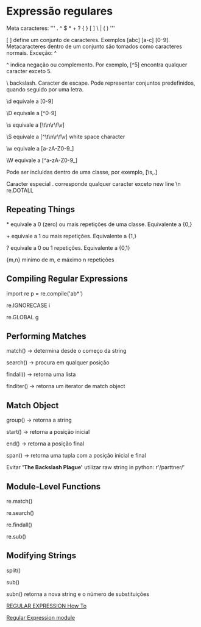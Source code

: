 # Expressão regulares

Meta caracteres:
''' . ^ $ * + ? { } [ ] \ | ( ) '''

[ ] define um conjunto de caracteres. Exemplos [abc] [a-c] [0-9]. Metacaracteres dentro de um conjunto são tomados como caracteres normais. Exceção: ^

^ indica negação ou complemento. Por exemplo, [^5] encontra qualquer caracter exceto 5.

\ backslash. Caracter de escape. Pode representar conjuntos predefinidos, quando seguido por uma letra.

\d equivale a [0-9]

\D equivale a [^0-9]

\s equivale a [\t\n\r\f\v]

\S equivale a [^\t\n\r\f\v] white space character

\w equivale a [a-zA-Z0-9_]

\W equivale a [^a-zA-Z0-9_]

Pode ser incluidas dentro de uma classe, por exemplo, [\s,.]

Caracter especial . corresponde qualquer caracter exceto new line \n re.DOTALL

## Repeating Things

\* equivale a 0 (zero) ou mais repetições de uma classe. Equivalente a {0,}

\+ equivale a 1 ou mais repetições. Equivalente a {1,}

? equivale a 0 ou 1 repetições. Equivalente a {0,1}

{m,n} minimo de m, e máximo n repetições

## Compiling Regular Expressions

import re
p = re.compile('ab*')

re.IGNORECASE i

re.GLOBAL g

## Performing Matches

match() -> determina desde o começo da string

search() -> procura em qualquer posição

findall() -> retorna uma lista

finditer() -> retorna um iterator de match object

## Match Object

group() -> retorna a string

start() -> retorna a posição inicial

end() -> retorna a posição final

span() -> retorna uma tupla com a posição inicial e final

Evitar **'The Backslash Plague'** utilizar raw string in python: r'/parttner/'

## Module-Level Functions

re.match()

re.search()

re.findall()

re.sub()

## Modifying Strings

split()

sub()

subn() retorna a nova string e o número de substituições

[REGULAR EXPRESSION How To](https://docs.python.org/3/howto/regex.html#regex-howto)

[Regular Expression module](https://docs.python.org/3/library/re.html)

